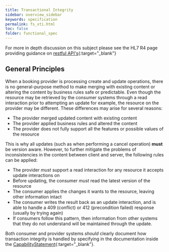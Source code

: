 ```yaml
---
title: Transactional Integrity
sidebar: overview_sidebar
keywords: specification
permalink: fs_xti.html
toc: false
folder: functional_spec
---
```


For more in depth discussion on this subject please see the HL7 R4 page providing guidance on [restful API's](https://www.hl7.org/fhir/http.html){:target="_blank"}

## General Principles

When a booking provider is processing create and update operations, there is no general-purpose method to make merging with existing content or altering the content by business rules safe or predictable. Even though the resource may be retrieved by the consumer systems through a read interaction prior to attempting an update for example, the resource on the provider may be different. These differences may arise for several reasons:

* The provider merged updated content with existing content
* The provider applied business rules and altered the content
* The provider does not fully support all the features or possible values of the resource

This is why all updates (such as when performing a cancel operation) **must** be version aware. However, to further mitigate the problems of inconsistencies in the content between client and server, the following rules can be applied:

* The provider *must* support a read interaction for any resource it accepts update interactions on
* Before updating, the consumer *must* read the latest version of the resource
* The consumer applies the changes it wants to the resource, leaving other information intact
* The consumer writes the result back as an update interaction, and is able to handle a 409 (conflict) or 412 (precondition failed) response (usually by trying again)
* If consumers follow this pattern, then information from other systems that they do not understand will be maintained through the update.

Both consumer and provider systems *should* clearly document how transaction integrity is handled by specifying in the documentation inside the [CapabilityStatement](uec_capability.html){:target="_blank"}.
